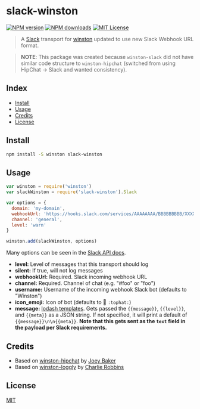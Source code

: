 # slack-winston

[![NPM version][npm-image]][npm-url]
[![NPM downloads][npm-downloads]][npm-url]
[![MIT License][license-image]][license-url]

> A [Slack][slack] transport for [winston][winston] updated to use new Slack Webhook URL format.

> **NOTE**: This package was created because `winston-slack` did not have similar code
structure to `winston-hipchat` (switched from using HipChat &rarr; Slack and wanted consistency).


## Index

* [Install](#install)
* [Usage](#usage)
* [Credits](#credits)
* [License](#license)


## Install

```bash
npm install -S winston slack-winston
```


## Usage

```js
var winston = require('winston')
var slackWinston = require('slack-winston').Slack

var options = {
  domain: 'my-domain',
  webhookUrl: 'https://hooks.slack.com/services/AAAAAAAA/BBBBBBBBB/XXXXXXXXXXXXXXX',
  channel: 'general',
  level: 'warn'
}

winston.add(slackWinston, options)
```

Many options can be seen in the [Slack API docs](https://api.slack.com/methods/chat.postMessage).

* __level:__ Level of messages that this transport should log
* __silent:__ If true, will not log messages
* __webhookUrl:__ Required. Slack incoming webhook URL
* __channel:__ Required. Channel of chat (e.g. "#foo" or "foo")
* __username:__ Username of the incoming webhook Slack bot (defaults to "Winston")
* __icon_emoji:__ Icon of bot (defaults to :tophat: `:tophat:`)
* __message:__ [lodash templates](http://lodash.com/docs#template). Gets passed the `{{message}}`, `{{level}}`, and `{{meta}}` as a JSON string. If not specified, it will print a default of `{{message}}\n\n{{meta}}`.  **Note that this gets sent as the `text` field in the payload per Slack requirements.**


## Credits

* Based on [winston-hipchat](https://github.com/joeybaker/winston-hipchat) by [Joey Baker](https://github.com/joeybaker)
* Based on [winston-loggly](https://github.com/indexzero/winston-loggly) by [Charlie Robbins](http://blog.nodejitsu.com)


## License

[MIT][license-url]


[license-image]: http://img.shields.io/badge/license-MIT-blue.svg?style=flat
[license-url]: LICENSE
[slack]: http://slack.com
[winston]: https://github.com/flatiron/winston
[npm-image]: http://img.shields.io/npm/v/slack-winston.svg?style=flat
[npm-url]: https://npmjs.org/package/slack-winston
[npm-downloads]: http://img.shields.io/npm/dm/slack-winston.svg?style=flat
